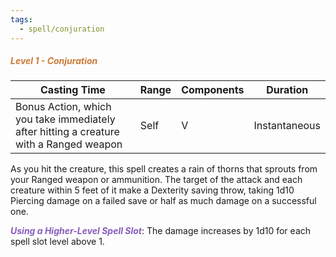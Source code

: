 ```yaml
---
tags:
  - spell/conjuration
---
```

##### *<span style="color:rgb(203, 123, 55)">Level 1 - Conjuration</span>*

| Casting Time                                                                           | Range | Components | Duration      |
| -------------------------------------------------------------------------------------- | ----- | ---------- | ------------- |
| Bonus Action, which you take immediately after hitting a creature with a Ranged weapon | Self  | V          | Instantaneous |

As you hit the creature, this spell creates a rain of thorns that sprouts from your Ranged weapon or ammunition. The target of the attack and each creature within 5 feet of it make a Dexterity saving throw, taking 1d10 Piercing damage on a failed save or half as much damage on a successful one.

**<span style="color:rgb(134, 93, 187)">*Using a Higher-Level Spell Slot*</span>**: The damage increases by 1d10 for each spell slot level above 1.